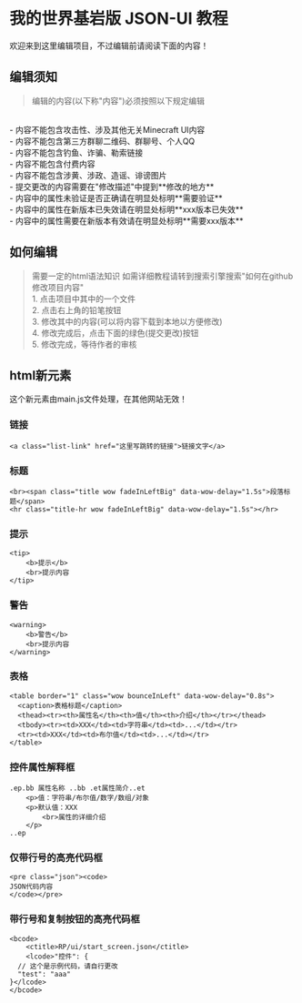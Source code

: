 # 我的世界基岩版 JSON-UI 教程
欢迎来到这里编辑项目，不过编辑前请阅读下面的内容！

## 编辑须知
> 编辑的内容(以下称"内容")必须按照以下规定编辑
<br>
- 内容不能包含攻击性、涉及其他无关Minecraft UI内容
<br>- 内容不能包含第三方群聊二维码、群聊号、个人QQ
<br>- 内容不能包含钓鱼、诈骗、勒索链接
<br>- 内容不能包含付费内容
<br>- 内容不能包含涉黄、涉政、造谣、诽谤图片
<br>- 提交更改的内容需要在"修改描述"中提到**修改的地方**
<br>- 内容中的属性未验证是否正确请在明显处标明**需要验证**
<br>- 内容中的属性在新版本已失效请在明显处标明**xxx版本已失效**
<br>- 内容中的属性需要在新版本有效请在明显处标明**需要xxx版本**

## 如何编辑
>需要一定的html语法知识
>如需详细教程请转到搜索引擎搜索"如何在github修改项目内容"
<br>1. 点击项目中其中的一个文件
<br>2. 点击右上角的铅笔按钮
<br>3. 修改其中的内容(可以将内容下载到本地以方便修改)
<br>4. 修改完成后，点击下面的绿色(提交更改)按钮
<br>5. 修改完成，等待作者的审核

## html新元素
这个新元素由main.js文件处理，在其他网站无效！

### 链接
```
<a class="list-link" href="这里写跳转的链接">链接文字</a>
```

### 标题
```
<br><span class="title wow fadeInLeftBig" data-wow-delay="1.5s">段落标题</span>
<hr class="title-hr wow fadeInLeftBig" data-wow-delay="1.5s"></hr>
```

### 提示
```
<tip>
    <b>提示</b>
    <br>提示内容
</tip>
```

### 警告
```
<warning>
    <b>警告</b>
    <br>提示内容
</warning>
```

### 表格
```
<table border="1" class="wow bounceInLeft" data-wow-delay="0.8s">
  <caption>表格标题</caption>
  <thead><tr><th>属性名</th><th>值</th><th>介绍</th></tr></thead>
  <tbody><tr><td>XXX</td><td>字符串</td><td>...</td></tr>
  <tr><td>XXX</td><td>布尔值</td><td>...</td></tr>
</table>
```

### 控件属性解释框
```
.ep.bb 属性名称 ..bb .et属性简介..et
    <p>值：字符串/布尔值/数字/数组/对象
    <p>默认值：XXX
        <br>属性的详细介绍
    </p>
..ep
```

### 仅带行号的高亮代码框
```
<pre class="json"><code>
JSON代码内容
</code></pre>
```

### 带行号和复制按钮的高亮代码框
```
<bcode>
    <ctitle>RP/ui/start_screen.json</ctitle>
    <lcode>"控件": {
  // 这个是示例代码，请自行更改
  "test": "aaa"
}</lcode>
</bcode>
```
